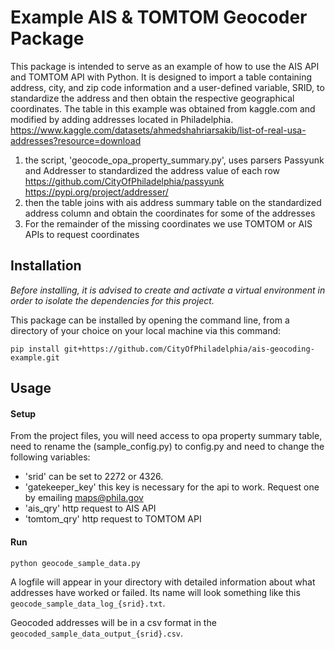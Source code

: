 # Example AIS & TOMTOM Geocoder Package
This package is intended to serve as an example of how to use the AIS API and TOMTOM API with Python. 
It is designed to import a table containing address, city, and zip code information and a user-defined variable, SRID, to standardize the address and
then obtain the respective geographical coordinates. The table in this example was obtained from kaggle.com and modified by adding addresses located in Philadelphia.
https://www.kaggle.com/datasets/ahmedshahriarsakib/list-of-real-usa-addresses?resource=download

1. the script, 'geocode_opa_property_summary.py', uses parsers Passyunk and Addresser to standardized the address value of each row
https://github.com/CityOfPhiladelphia/passyunk
https://pypi.org/project/addresser/
2. then the table joins with ais address summary table on the standardized address column and obtain the coordinates for some of the addresses
3. For the remainder of the missing coordinates we use TOMTOM or AIS APIs to request coordinates 


## Installation
_Before installing, it is advised to create and activate a virtual environment in order to isolate the dependencies for this project._

This package can be installed by opening the command line, from a directory of your choice on your local machine via this command: 
 
    pip install git+https://github.com/CityOfPhiladelphia/ais-geocoding-example.git
    

## Usage
#### Setup
From the project files, you will need access to opa property summary table, need to rename the (sample_config.py) to config.py and need to change the following variables: 

- 'srid' can be set to 2272 or 4326.
- 'gatekeeper_key' this key is necessary for the api to work. Request one by emailing maps@phila.gov
- 'ais_qry' http request to AIS API
- 'tomtom_qry' http request to TOMTOM API

#### Run
    python geocode_sample_data.py

A logfile will appear in your directory with detailed information about what addresses have worked or failed. Its name will look something like this `geocode_sample_data_log_{srid}.txt`. 

Geocoded addresses will be in a csv format in the `geocoded_sample_data_output_{srid}.csv`.  
